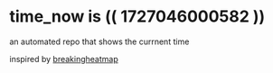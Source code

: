 # time_now is (( 1727046000582 ))

an automated repo that shows the currnent time

inspired by [breakingheatmap](https://github.com/breakingheatmap/breakingheatmap)